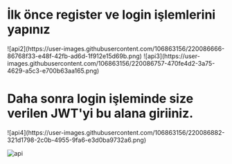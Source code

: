 <h1>İlk önce register ve login işlemlerini yapınız</h1> 
![api2](https://user-images.githubusercontent.com/106863156/220086666-86768f33-e48f-42fb-ad6d-1f912e15d69b.png)
![api3](https://user-images.githubusercontent.com/106863156/220086757-470fe4d2-3a75-4629-a5c3-e700b63aa165.png)

<h1>Daha sonra login işleminde size verilen JWT'yi bu alana giriiniz.</h1> 
![api4](https://user-images.githubusercontent.com/106863156/220086882-321d1798-2c0b-4955-9fa6-e3d0ba9732a6.png)


![api](https://user-images.githubusercontent.com/106863156/220086909-3f0dd24e-a5eb-44e8-9fe7-ad9b44a4a3fb.png)
